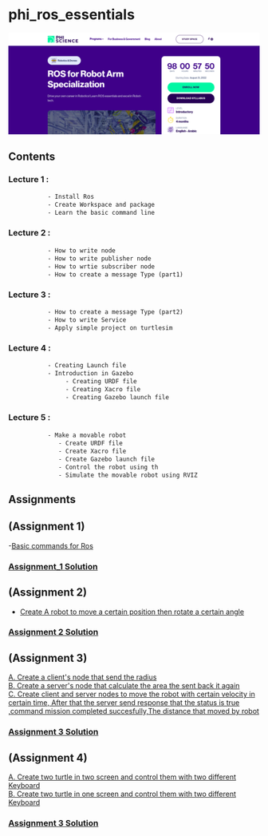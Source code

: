 # phi_ros_essentials

![image](https://github.com/Alie20/phi_ros_essentials/blob/main/Screenshot%20from%202022-05-24%2023-02-09.png)

## Contents

### Lecture 1 : 
               - Install Ros
               - Create Workspace and package
               - Learn the basic command line 
### Lecture 2 : 
               - How to write node
               - How to write publisher node
               - How to wrtie subscriber node 
               - How to create a message Type (part1)
### Lecture 3 :
               - How to create a message Type (part2)
               - How to write Service 
               - Apply simple project on turtlesim
### Lecture 4 :
               - Creating Launch file
               - Introduction in Gazebo
                    - Creating URDF file
                    - Creating Xacro file 
                    - Creating Gazebo launch file
### Lecture 5  :
               - Make a movable robot
                  - Create URDF file 
                  - Create Xacro file 
                  - Create Gazebo launch file 
                  - Control the robot using th 
                  - Simulate the movable robot using RVIZ

## Assignments 

## (Assignment 1) 
 -[Basic commands for Ros](https://github.com/Alie20/phi_ros_essentials/blob/main/Assignment1/Assignment_1.pdf)
### [Assignment_1 Solution](https://github.com/Alie20/phi_ros_essentials/blob/main/Assignment1/solution.pdf)

## (Assignment 2) 
 - [Create A robot to move a certain position then rotate a certain angle](https://github.com/Alie20/phi_ros_essentials/blob/main/Assignment2/Week%202%20-%20Assignment%20%20(3).pdf)
### [Assignment 2 Solution](https://github.com/Alie20/phi_ros_essentials/tree/main/Assignment2/robot_move)

## (Assignment 3) 
   [A. Create a client's node that send the radius</br>
    B. Create a server's node that calculate the area the sent back it again</br>
    C. Create client and server nodes to move the robot with certain velocity in certain time, After that the server send response that the status is true ,command mission completed succesfully,The distance that moved by robot](https://github.com/Alie20/phi_ros_essentials/blob/main/Assignment3/Week%203%20-%20Assignment%20%20(2).pdf)
### [Assignment 3 Solution](https://github.com/Alie20/phi_ros_essentials/tree/main/Assignment3/robot_move) 

## (Assignment 4) 
 [ A. Create two turtle in two screen and control them with two different Keyboard </br>
   B. Create two turtle in one screen and control them with two different Keyboard](https://github.com/Alie20/phi_ros_essentials/blob/main/Assignment4/Lecture%205%20Assignment.pdf)
### [Assignment 3 Solution](https://github.com/Alie20/phi_ros_essentials/tree/main/Assignment4) 

            
               
              
               
   
                
               

